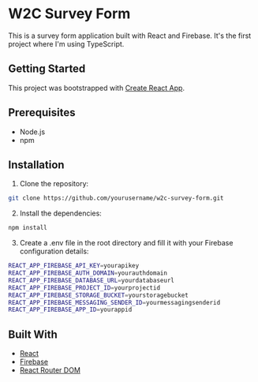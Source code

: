 # W2C Survey Form

This is a survey form application built with React and Firebase. It's the first project where I'm using TypeScript.

## Getting Started

This project was bootstrapped with [Create React App](https://github.com/facebook/create-react-app).

## Prerequisites

- Node.js
- npm

## Installation

1. Clone the repository:

```sh
git clone https://github.com/yourusername/w2c-survey-form.git
```

2. Install the dependencies:

```sh
npm install
```

3. Create a .env file in the root directory and fill it with your Firebase configuration details:

```sh
REACT_APP_FIREBASE_API_KEY=yourapikey
REACT_APP_FIREBASE_AUTH_DOMAIN=yourauthdomain
REACT_APP_FIREBASE_DATABASE_URL=yourdatabaseurl
REACT_APP_FIREBASE_PROJECT_ID=yourprojectid
REACT_APP_FIREBASE_STORAGE_BUCKET=yourstoragebucket
REACT_APP_FIREBASE_MESSAGING_SENDER_ID=yourmessagingsenderid
REACT_APP_FIREBASE_APP_ID=yourappid
```

## Built With

- [React](https://reactjs.org/)
- [Firebase](https://firebase.google.com/)
- [React Router DOM](https://reactrouter.com/web/guides/quick-start)
